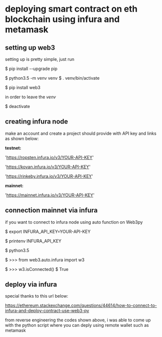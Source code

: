 # deploying smart contract on eth blockchain using infura and metamask

## setting up web3

setting up is pretty simple, just run

$ pip install --upgrade pip

$ python3.5 -m venv venv
$ . venv/bin/activate 


$ pip install web3

in order to leave the *venv*

$ deactivate


## creating infura node

make an account and create a project
should provide with API key and links as shown below:

**testnet:**

'https://ropsten.infura.io/v3/YOUR-API-KEY'

'https://kovan.infura.io/v3/YOUR-API-KEY'

'https://rinkeby.infura.io/v3/YOUR-API-KEY'

**mainnet:**

'https://mainnet.infura.io/v3/YOUR-API-KEY'

## connection mainnet via infura

if you want to connect to infura node using auto function on Web3py

$ export INFURA_API_KEY=YOUR-API-KEY

$ printenv INFURA_API_KEY

$ python3.5

$ >>> from web3.auto.infura import w3

$ >>> w3.isConnected()
$ True

##   deploy via infura

special thanks to this url below:

https://ethereum.stackexchange.com/questions/44614/how-to-connect-to-infura-and-deploy-contract-use-web3-py

from reverse engineering the codes shown above, i was able to come up with the python script where you can deply using remote wallet such as metamask

